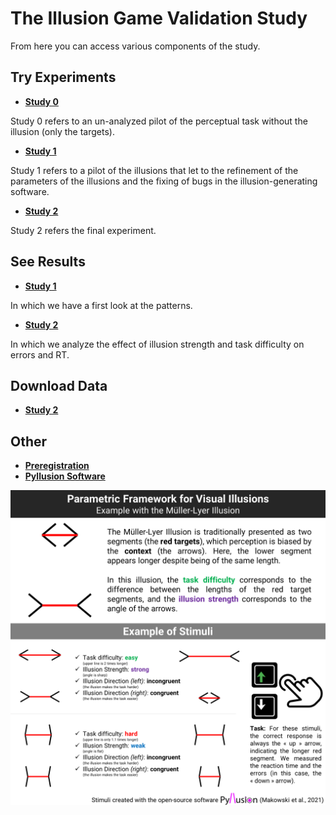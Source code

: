 # The Illusion Game Validation Study

From here you can access various components of the study.

## Try Experiments

- [**Study 0**](https://realitybending.github.io/IllusionGameValidation/study0/index.html)

Study 0 refers to an un-analyzed pilot of the perceptual task without the illusion (only the targets).

- [**Study 1**](https://realitybending.github.io/IllusionGameValidation/study1/index.html)

Study 1 refers to a pilot of the illusions that let to the refinement of the parameters of the illusions and the fixing of bugs in the illusion-generating software.

- [**Study 2**](https://realitybending.github.io/IllusionGameValidation/study2/index.html)

Study 2 refers the final experiment.


## See Results

- [**Study 1**](https://realitybending.github.io/IllusionGameValidation/study1/study1.html)

In which we have a first look at the patterns.

- [**Study 2**](https://realitybending.github.io/IllusionGameValidation/study2/study2.html)

In which we analyze the effect of illusion strength and task difficulty on errors and RT.

## Download Data

- [**Study 2**](data/study2.csv)

## Other

- [**Preregistration**](https://osf.io/5d6xp)
- [**Pyllusion Software**](https://github.com/RealityBending/Pyllusion)


![](figures/Figure1.png)